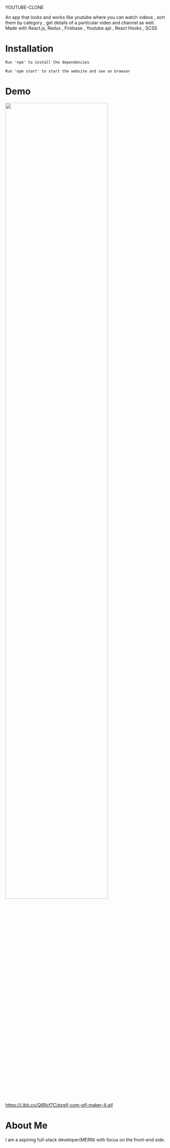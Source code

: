 YOUTUBE-CLONE

An app that looks and works like youtube where you can watch videos , sort them by category , get details of a particular video and channel as well. Made with React.js,
Redux , Firebase , Youtube api , React Hooks , SCSS 

<h1>Installation</h1>
    
    Run 'npm' to install the dependencies 
    
    Run 'npm start' to start the website and see on browser
  
  <h1>Demo</h1>
  
  <img src="https://i.ibb.co/Q6Rcf7C/ezgif-com-gif-maker-4.gif" width="80%" height="80%"/>
  
  <a href="https://i.ibb.co/Q6Rcf7C/ezgif-com-gif-maker-4.gif">https://i.ibb.co/Q6Rcf7C/ezgif-com-gif-maker-4.gif</a>
  
  <h1>About Me</h1>
  
  I am a aspiring full-stack developer(MERN) with focus on the front-end side.
  

